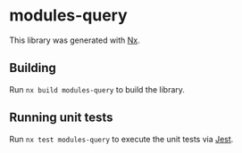 # modules-query

This library was generated with [Nx](https://nx.dev).

## Building

Run `nx build modules-query` to build the library.

## Running unit tests

Run `nx test modules-query` to execute the unit tests via [Jest](https://jestjs.io).
